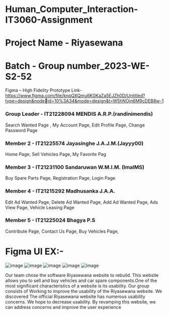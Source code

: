 # Human_Computer_Interaction-IT3060-Assignment
# Project Name - Riyasewana
# Batch - Group number_2023-WE-S2-52
 Figma –  High Fidelity Prototype Link- https://www.figma.com/file/knpQXQmu6K0KaZa5EJZh0D/Untitled?type=design&nodeid=10%3A34&mode=design&t=W5hNOjn6M9cDEB8w-1
### Group Leader - IT21228094 MENDIS A.R.P.(randinimendis)
 Search Wanted Page ,
 My Account Page,
 Edit Profile Page,
 Change Password Page
### Member 2 - IT21225574 Jayasinghe J.A.J.M.(Jayyy00)
 Home Page, 
 Sell Vehicles Page,
 My Favorite Pag
### Member 3 - IT21231100 Sandaruwan W.M.I.M. (ImalMS)
 Buy Spare Parts Page,
 Registration Page,
 Login Page
### Member 4 - IT21215292  Madhusanka J.A.A.
 Edit Ad Wanted Page,
 Delete Ad Wanted Page,
 Add Ad Wanted Page,
 Ads View Page,
 Vehicle Leasing Page
### Member 5 - IT21225024  Bhagya P.S
 Contribute Page, 
 Contact Us Page,
 Buy Vehicles Page,
# Figma UI EX:-
![image](https://github.com/randinimendis/Human_Computer_Interaction-IT3060-Assignment/assets/99355199/101fce11-ed4d-43be-a3a9-b748cd839e5e)
![image](https://github.com/randinimendis/Human_Computer_Interaction-IT3060-Assignment/assets/99355199/4b9fbd89-e213-46d9-82df-146c3130a164)
![image](https://github.com/randinimendis/Human_Computer_Interaction-IT3060-Assignment/assets/99355199/b9202e14-8ab6-4607-b9fe-762feab7f4e0)
![image](https://github.com/randinimendis/Human_Computer_Interaction-IT3060-Assignment/assets/99355199/fa2b8d76-90af-4633-b68d-fc205a928837)
![image](https://github.com/randinimendis/Human_Computer_Interaction-IT3060-Assignment/assets/99355199/7f81f5d7-c130-4407-ab16-44a03465f3b6)




Our team chose the software Riyasewana website to rebuild. This website allows you 
to sell and buy vehicles and car spare components.One of the most significant 
characteristics of a website is its usability. Our group consists of Working to improve 
the usability of the Riyasewana website. We discovered The official Riyasewana 
website has numerous usability concerns. We hope to decrease usability. By 
revamping this website, we can address concerns and improve the user experience


